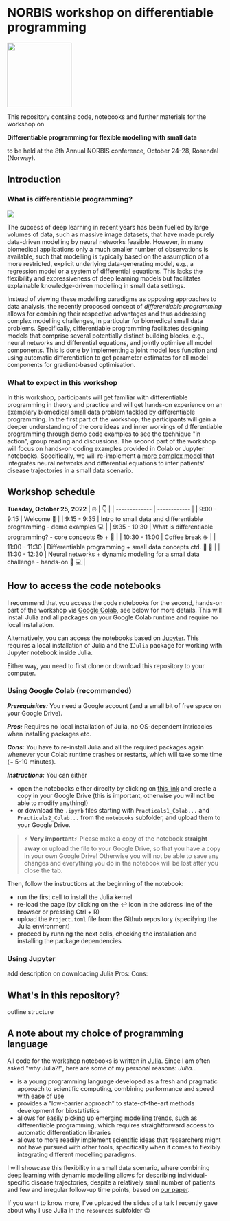 # NORBIS workshop on differentiable programming

<img src="https://pbs.twimg.com/profile_images/588692815372103680/8SETYsn3_400x400.jpg" width="150" height="150" />

This repository contains code, notebooks and further materials for the workshop on 

**Differentiable programming for flexible modelling with small data** 

to be held at the 8th Annual NORBIS conference, October 24-28, Rosendal (Norway). 

## Introduction 

### What is differentiable programming? 

![](differentiable_programming_overview.jpg)

The success of deep learning in recent years has been fuelled by large volumes of data, such as massive image datasets, that have made purely data-driven modelling by neural networks feasible. 
However, in many biomedical applications only a much smaller number of observations is available, such that modelling is typically based on the assumption of a more restricted, explicit underlying data-generating model, e.g., a regression model or a system of differential equations. This lacks the flexibility and expressiveness of deep learning models but facilitates explainable knowledge-driven modelling in small data settings. 

Instead of viewing these modelling paradigms as opposing approaches to data analysis, the recently proposed concept of *differentiable programming* allows for combining their respective advantages and thus addressing complex modelling challenges, in particular for biomedical small data problems. Specifically, differentiable programming facilitates designing models that comprise several potentially distinct building blocks, e.g., neural networks and differential equations, and jointly optimise all model components. This is done by implementing a joint model loss function and using automatic differentiation to get parameter estimates for all model components for gradient-based optimisation. 

### What to expect in this workshop

In this workshop, participants will get familiar with differentiable programming in theory and practice and will get hands-on experience on an exemplary biomedical small data problem tackled by differentiable programming. In the first part of the workshop, the participants will gain a deeper understanding of the core ideas and inner workings of differentiable programming through demo code examples to see the technique "in action", group reading and discussions. The second part of the workshop will focus on hands-on coding examples provided in Colab or Jupyter notebooks. Specifically, we will re-implement a [more complex model](https://github.com/maren-ha/DeepDynamicModelingWithJust2TimePoints) that integrates neural networks and differential equations to infer patients' disease trajectories in a small data scenario.

## Workshop schedule 

**Tuesday, October 25, 2022**
| :alarm_clock: | :point_down: |
| ------------- | ------------ |
| 9:00 - 9:15   | Welcome :wave:                                                             |
| 9:15 - 9:35   | Intro to small data and differentiable programming - demo examples :computer:                                                    |
| 9:35 - 10:30  | What is differentiable programming? - core concepts :books: + :speech_balloon:                           |
| 10:30 - 11:00 | Coffee break :coffee:                                                           |
| 11:00 - 11:30 | Differentiable programming + small data concepts ctd. :speech_balloon: :pencil:                           |
| 11:30 - 12:30 | Neural networks + dynamic modeling for a small data challenge - hands-on :clap: :computer: |

## How to access the code notebooks 

I recommend that you access the code notebooks for the second, hands-on part of the workshop via [Google Colab](https://colab.research.google.com), see below for more details. This will install Julia and all packages on your Google Colab runtime and require no local installation. 

Alternatively, you can access the notebooks based on [Jupyter](https://jupyter.org). This requires a local installation of Julia and the `IJulia` package for working with Jupyter notebook inside Julia. 

Either way, you need to first clone or download this repository to your computer.  

### Using Google Colab (recommended)

***Prerequisites:*** You need a Google account (and a small bit of free space on your Google Drive). 

***Pros:*** Requires no local installation of Julia, no OS-dependent intricacies when installing packages etc.   

***Cons:*** You have to re-install Julia and all the required packages again whenever your Colab runtime crashes or restarts, which will take some time (~ 5-10 minutes). 

***Instructions:***
You can either 
* open the notebooks either direclty by clicking on [this link](insert) and create a copy in your Google Drive (this is important, otherwise you will not be able to modify anything!)
* or download the `.ipynb` files starting with `Practicals1_Colab...` and `Practicals2_Colab...` from the `notebooks` subfolder, and upload them to your Google Drive. 
> :zap: **Very important**:zap: Please make a copy of the notebook **straight away** or upload the file to your Google Drive, so that you have a copy in your own Google Drive! Otherwise you will not be able to save any changes and everything you do in the notebook will be lost after you close the tab. 

Then, follow the instructions at the beginning of the notebook: 
* run the first cell to install the Julia kernel 
* re-load the page (by clicking on the :leftwards_arrow_with_hook: icon in the address line of the browser or pressing Ctrl + R)
* upload the `Project.toml` file from the Github repository (specifying the Julia environment)
* proceed by running the next cells, checking the installation and installing the package dependencies

### Using Jupyter 

add description on downloading Julia
Pros: 
Cons: 

## What's in this repository? 

outline structure

## A note about my choice of programming language 

All code for the workshop notebooks is written in [Julia](https://julialang.org). Since I am often asked "why Julia?!", here are some of my personal reasons: *Julia...* 

* is a young programming language developed as a fresh and pragmatic approach to scientific computing, combining performance and speed with ease of use
* provides a "low-barrier approach" to state-of-the-art methods development for biostatistics 
* allows for easily picking up emerging modelling trends, such as differentiable programming, which requires straightforward access to automatic differentiation libraries
*  allows to more readily implement scientific ideas that researchers might not have pursued with other tools, specifically when it comes to flexibly integrating different modelling paradigms. 

I will showcase this flexibility in a small data scenario, where combining deep learning with dynamic modelling allows for describing individual-specific disease trajectories, despite a relatively small number of patients and few and irregular follow-up time points, based on [our paper](https://doi.org/10.1002/bimj.202000366).

If you want to know more, I've uploaded the slides of a talk I recently gave about why I use Julia in the `resources` subfolder :blush: